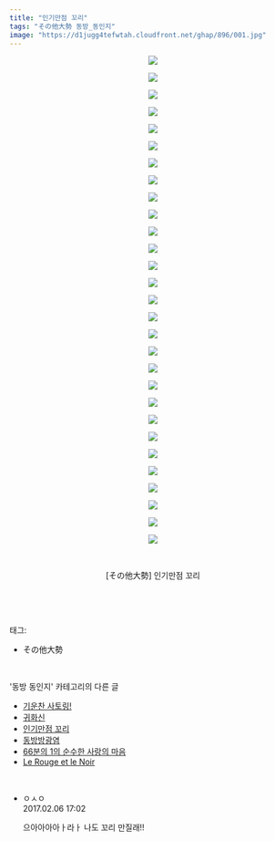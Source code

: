 ```yaml
---
title: "인기만점 꼬리"
tags: "その他大勢 동방_동인지"
image: "https://d1jugg4tefwtah.cloudfront.net/ghap/896/001.jpg"
---
```

<div class="article">
<p style="text-align: center; clear: none; float: none;"><img src="{{ site.imgserver11 }}/ghap/896/001.jpg"/></p>
<p style="text-align: center; clear: none; float: none;"><img src="{{ site.imgserver11 }}/ghap/896/002.jpg"/></p>
<p style="text-align: center; clear: none; float: none;"><img src="{{ site.imgserver11 }}/ghap/896/003.jpg"/></p>
<p style="text-align: center; clear: none; float: none;"><img src="{{ site.imgserver11 }}/ghap/896/004.jpg"/></p>
<p style="text-align: center; clear: none; float: none;"><img src="{{ site.imgserver11 }}/ghap/896/005.jpg"/></p>
<p style="text-align: center; clear: none; float: none;"><img src="{{ site.imgserver11 }}/ghap/896/006.jpg"/></p>
<p style="text-align: center; clear: none; float: none;"><img src="{{ site.imgserver11 }}/ghap/896/007.jpg"/></p>
<p style="text-align: center; clear: none; float: none;"><img src="{{ site.imgserver11 }}/ghap/896/008.jpg"/></p>
<p style="text-align: center; clear: none; float: none;"><img src="{{ site.imgserver11 }}/ghap/896/009.jpg"/></p>
<p style="text-align: center; clear: none; float: none;"><img src="{{ site.imgserver11 }}/ghap/896/010.jpg"/></p>
<p style="text-align: center; clear: none; float: none;"><img src="{{ site.imgserver11 }}/ghap/896/011.jpg"/></p>
<p style="text-align: center; clear: none; float: none;"><img src="{{ site.imgserver11 }}/ghap/896/012.jpg"/></p>
<p style="text-align: center; clear: none; float: none;"><img src="{{ site.imgserver11 }}/ghap/896/013.jpg"/></p>
<p style="text-align: center; clear: none; float: none;"><img src="{{ site.imgserver11 }}/ghap/896/014.jpg"/></p>
<p style="text-align: center; clear: none; float: none;"><img src="{{ site.imgserver11 }}/ghap/896/015.jpg"/></p>
<p style="text-align: center; clear: none; float: none;"><img src="{{ site.imgserver11 }}/ghap/896/016.jpg"/></p>
<p style="text-align: center; clear: none; float: none;"><img src="{{ site.imgserver11 }}/ghap/896/017.jpg"/></p>
<p style="text-align: center; clear: none; float: none;"><img src="{{ site.imgserver11 }}/ghap/896/018.jpg"/></p>
<p style="text-align: center; clear: none; float: none;"><img src="{{ site.imgserver11 }}/ghap/896/019.jpg"/></p>
<p style="text-align: center; clear: none; float: none;"><img src="{{ site.imgserver11 }}/ghap/896/020.jpg"/></p>
<p style="text-align: center; clear: none; float: none;"><img src="{{ site.imgserver11 }}/ghap/896/021.jpg"/></p>
<p style="text-align: center; clear: none; float: none;"><img src="{{ site.imgserver11 }}/ghap/896/022.jpg"/></p>
<p style="text-align: center; clear: none; float: none;"><img src="{{ site.imgserver11 }}/ghap/896/023.jpg"/></p>
<p style="text-align: center; clear: none; float: none;"><img src="{{ site.imgserver11 }}/ghap/896/024.jpg"/></p>
<p style="text-align: center; clear: none; float: none;"><img src="{{ site.imgserver11 }}/ghap/896/025.jpg"/></p>
<p style="text-align: center; clear: none; float: none;"><img src="{{ site.imgserver11 }}/ghap/896/026.jpg"/></p>
<p style="text-align: center; clear: none; float: none;"><img src="{{ site.imgserver11 }}/ghap/896/027.jpg"/></p>
<p style="text-align: center; clear: none; float: none;"><img src="{{ site.imgserver11 }}/ghap/896/028.jpg"/></p>
<p style="text-align: center; clear: none; float: none;"><img src="{{ site.imgserver11 }}/ghap/896/029.jpg"/></p>
<p style="text-align: center; clear: none; float: none;"><br/></p>
<p style="text-align: center; clear: none; float: none;">[その他大勢] 인기만점 꼬리</p>
<p><br/></p>
</div><br/>
<div class="tagTrail">
<p>태그: </p>
<ul>
<li>その他大勢</li>
</ul>
</div><br/>
<div class="another">
<p>'동방 동인지' 카테고리의 다른 글</p>
<ul>
<li><a href="/ghap_898">기운찬 사토링!</a></li>
<li><a href="/ghap_897">귀화신</a></li>
<li><a href="/ghap_896">인기만점 꼬리</a></li>
<li><a href="/ghap_895">동방방광염</a></li>
<li><a href="/ghap_894">66분의 1의 순수한 사랑의 마음</a></li>
<li><a href="/ghap_893">Le Rouge et le Noir</a></li>
</ul>
</div><br/>
<div class="cb_module cb_fluid">
<div class="cb_wrt cb_profile">
<div class="comment">
<ul>
<li class="cb_thumb_off" id="comment14908515">
<div class="cb_comment_area">
<div class="cb_info_area">
<div class="cb_section">
<span class="cb_nick_name">ㅇㅅㅇ</span>
</div>
<div class="cb_section">
<span class="cb_date">2017.02.06 17:02 </span>
</div>
</div>
<div class="cb_dsc_comment">
<p class="cb_dsc">
											으아아아아ㅏ라ㅏ 나도 꼬리 만질래!!
										</p>
</div>
</div></li>
</ul>
</div>
</div><!-- commentList close -->
</div><br/>
